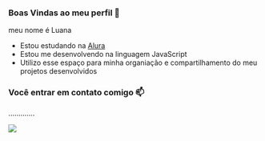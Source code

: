 ### Boas Vindas ao meu perfil 💙

meu nome é Luana 

- Estou estudando na [Alura](https//www.alura.com.br)
- Estou me desenvolvendo na linguagem JavaScript
- Utilizo esse espaço para minha organiação e compartilhamento do meu projetos desenvolvidos 

### Você entrar em contato comigo 📫
.............




![](https://media1.tenor.com/m/_3vt9ibvXZ4AAAAd/sad-hamster-hamster-meme.gif)
